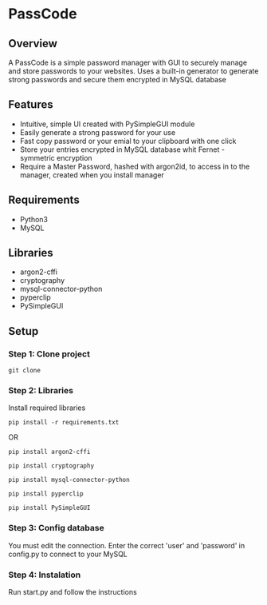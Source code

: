 # PassCode

## Overview
A PassCode is a simple password manager with GUI to securely manage and store passwords to your websites. Uses a built-in generator to generate strong passwords and secure them encrypted in MySQL database

## Features
- Intuitive, simple UI created with PySimpleGUI module
- Easily generate a strong password for your use
- Fast copy password or your emial to your clipboard with one click
- Store your entries encrypted in MySQL database whit Fernet - symmetric encryption
- Require a Master Password, hashed with argon2id, to access in to the manager, created when you install manager

## Requirements
- Python3
- MySQL

## Libraries
- argon2-cffi
- cryptography
- mysql-connector-python
- pyperclip
- PySimpleGUI

## Setup

### Step 1: Clone project

```
git clone
```

### Step 2: Libraries

Install required libraries
```
pip install -r requirements.txt
```
OR
```
pip install argon2-cffi
```
```
pip install cryptography
```
```
pip install mysql-connector-python
```
```
pip install pyperclip
```
```
pip install PySimpleGUI
```

### Step 3: Config database

You must edit the connection. Enter the correct 'user' and 'password' in config.py to connect to your MySQL

### Step 4: Instalation

Run start.py and follow the instructions